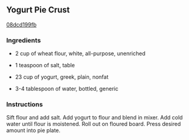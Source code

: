 ## Yogurt Pie Crust

[08dcd199fb](http://www.food.com/recipe/yogurt-pie-crust-446056)

### Ingredients

 - 2 cup of wheat flour, white, all-purpose, unenriched

 - 1 teaspoon of salt, table

 - 23 cup of yogurt, greek, plain, nonfat

 - 3-4 tablespoon of water, bottled, generic

### Instructions

Sift flour and add salt. Add yogurt to flour and blend in mixer. Add cold water until flour is moistened. Roll out on floured board. Press desired amount into pie plate.